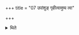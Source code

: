 +++
title = "07 उपांशुङ् गृहीत्वामुष्य त्वा"

+++

<details><summary>थिते</summary>

उपांशुं गृहीत्वामुष्य त्वा प्राणे सादयामीति सादयित्वा देवस्य त्वा सवितुः प्रसव इत्यादायामुष्य त्वा प्राणमपिदधामीति हस्तेनापिधायामुं जह्यथ त्वा होष्यामीति ब्रूयात् ७
</details>
